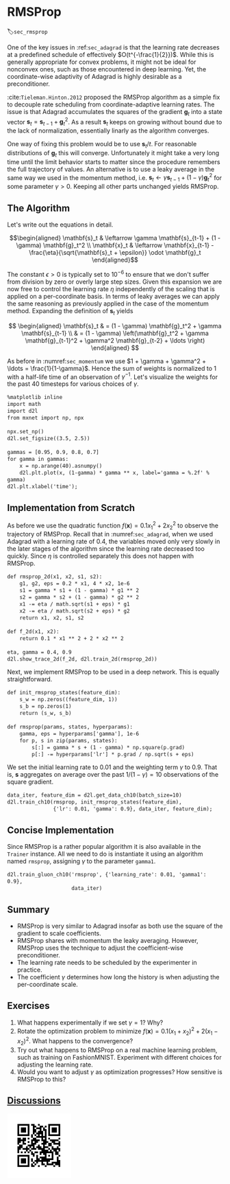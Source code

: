 # RMSProp
:label:`sec_rmsprop`

One of the key issues in :ref:`sec_adagrad` is that the learning rate decreases at a predefined schedule of effectively $O(t^{-\frac{1}{2}})$. While this is generally appropriate for convex problems, it might not be ideal for nonconvex ones, such as those encountered in deep learning. Yet, the coordinate-wise adaptivity of Adagrad is highly desirable as a preconditioner. 

:cite:`Tieleman.Hinton.2012` proposed the RMSProp algorithm as a simple fix to decouple rate scheduling from coordinate-adaptive learning rates. The issue is that Adagrad accumulates the squares of the gradient $\mathbf{g}_t$ into a state vector $\mathbf{s}_t = \mathbf{s}_{t-1} + \mathbf{g}_t^2$. As a result $\mathbf{s}_t$ keeps on growing without bound due to the lack of normalization, essentially linarly as the algorithm converges. 

One way of fixing this problem would be to use $\mathbf{s}_t / t$. For reasonable distributions of $\mathbf{g}_t$ this will converge. Unfortunately it might take a very long time until the limit behavior starts to matter since the procedure remembers the full trajectory of values. An alternative is to use a leaky average in the same way we used in the momentum method, i.e. $\mathbf{s}_t \leftarrow \gamma \mathbf{s}_{t-1} + (1-\gamma) \mathbf{g}_t^2$ for some parameter $\gamma > 0$. Keeping all other parts unchanged yields RMSProp. 

## The Algorithm

Let's write out the equations in detail. 

$$\begin{aligned}
    \mathbf{s}_t & \leftarrow \gamma \mathbf{s}_{t-1} + (1 - \gamma) \mathbf{g}_t^2 \\
    \mathbf{x}_t & \leftarrow \mathbf{x}_{t-1} - \frac{\eta}{\sqrt{\mathbf{s}_t + \epsilon}} \odot \mathbf{g}_t
\end{aligned}$$

The constant $\epsilon > 0$ is typically set to $10^{-6}$ to ensure that we don't suffer from division by zero or overly large step sizes. Given this expansion we are now free to control the learning rate $\eta$ independently of the scaling that is applied on a per-coordinate basis. In terms of leaky averages we can apply the same reasoning as previously applied in the case of the momentum method. Expanding the definition of $\mathbf{s}_t$ yields

$$
\begin{aligned}
\mathbf{s}_t & = (1 - \gamma) \mathbf{g}_t^2 + \gamma \mathbf{s}_{t-1} \\
& = (1 - \gamma) \left(\mathbf{g}_t^2 + \gamma \mathbf{g}_{t-1}^2 + \gamma^2 \mathbf{g}_{t-2} + \ldots \right) 
\end{aligned}
$$

As before in :numref:`sec_momentum` we use $1 + \gamma + \gamma^2 + \ldots = \frac{1}{1-\gamma}$. Hence the sum of weights is normalized to $1$ with a half-life time of an observation of $\gamma^{-1}$. Let's visualize the weights for the past 40 timesteps for various choices of $\gamma$.

```{.python .input  n=1}
%matplotlib inline
import math
import d2l
from mxnet import np, npx

npx.set_np()
d2l.set_figsize((3.5, 2.5))

gammas = [0.95, 0.9, 0.8, 0.7]
for gamma in gammas:
    x = np.arange(40).asnumpy()
    d2l.plt.plot(x, (1-gamma) * gamma ** x, label='gamma = %.2f' % gamma)
d2l.plt.xlabel('time');
```

## Implementation from Scratch

As before we use the quadratic function $f(\mathbf{x})=0.1x_1^2+2x_2^2$ to observe the trajectory of RMSProp. Recall that in :numref:`sec_adagrad`, when we used Adagrad with a learning rate of 0.4, the variables moved only very slowly in the later stages of the algorithm since the learning rate decreased too quickly. Since $\eta$ is controlled separately this does not happen with RMSProp.

```{.python .input}
def rmsprop_2d(x1, x2, s1, s2):
    g1, g2, eps = 0.2 * x1, 4 * x2, 1e-6
    s1 = gamma * s1 + (1 - gamma) * g1 ** 2
    s2 = gamma * s2 + (1 - gamma) * g2 ** 2
    x1 -= eta / math.sqrt(s1 + eps) * g1
    x2 -= eta / math.sqrt(s2 + eps) * g2
    return x1, x2, s1, s2

def f_2d(x1, x2):
    return 0.1 * x1 ** 2 + 2 * x2 ** 2

eta, gamma = 0.4, 0.9
d2l.show_trace_2d(f_2d, d2l.train_2d(rmsprop_2d))
```

Next, we implement RMSProp to be used in a deep network. This is equally straightforward.

```{.python .input  n=22}
def init_rmsprop_states(feature_dim):
    s_w = np.zeros((feature_dim, 1))
    s_b = np.zeros(1)
    return (s_w, s_b)

def rmsprop(params, states, hyperparams):
    gamma, eps = hyperparams['gamma'], 1e-6
    for p, s in zip(params, states):
        s[:] = gamma * s + (1 - gamma) * np.square(p.grad)
        p[:] -= hyperparams['lr'] * p.grad / np.sqrt(s + eps)
```

We set the initial learning rate to 0.01 and the weighting term $\gamma$ to 0.9. That is, $\mathbf{s}$ aggregates on average over the past $1/(1-\gamma) = 10$ observations of the square gradient.

```{.python .input  n=24}
data_iter, feature_dim = d2l.get_data_ch10(batch_size=10)
d2l.train_ch10(rmsprop, init_rmsprop_states(feature_dim),
               {'lr': 0.01, 'gamma': 0.9}, data_iter, feature_dim);
```

## Concise Implementation

Since RMSProp is a rather popular algorithm it is also available in the `Trainer` instance. All we need to do is instantiate it using an algorithm named `rmsprop`, assigning $\gamma$ to the parameter `gamma1`.

```{.python .input  n=29}
d2l.train_gluon_ch10('rmsprop', {'learning_rate': 0.01, 'gamma1': 0.9}, 
                     data_iter)
```

## Summary

* RMSProp is very similar to Adagrad insofar as both use the square of the gradient to scale coefficients. 
* RMSProp shares with momentum the leaky averaging. However, RMSProp uses the technique to adjust the coefficient-wise preconditioner. 
* The learning rate needs to be scheduled by the experimenter in practice. 
* The coefficient $\gamma$ determines how long the history is when adjusting the per-coordinate scale. 

## Exercises

1. What happens experimentally if we set $\gamma = 1$? Why?
1. Rotate the optimization problem to minimize $f(\mathbf{x}) = 0.1 (x_1 + x_2)^2 + 2 (x_1 - x_2)^2$. What happens to the convergence? 
1. Try out what happens to RMSProp on a real machine learning problem, such as training on FashionMNIST. Experiment with different choices for adjusting the learning rate. 
1. Would you want to adjust $\gamma$ as optimization progresses? How sensitive is RMSProp to this?


## [Discussions](https://discuss.mxnet.io/t/2376)

![](../img/qr_rmsprop.svg)
